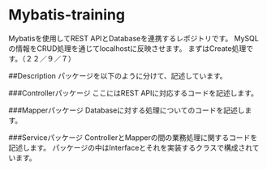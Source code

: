 # Mybatis-training
Mybatisを使用してREST APIとDatabaseを連携するレポジトリです。
MySQLの情報をCRUD処理を通じてlocalhostに反映させます。
まずはCreate処理です。（２２／９／７）

##Description
パッケージを以下のように分けて、記述しています。

###Controllerパッケージ
ここにはREST APIに対応するコードを記述します。

###Mapperパッケージ
Databaseに対する処理についてのコードを記述します。

###Serviceパッケージ
ControllerとMapperの間の業務処理に関するコードを記述します。
パッケージの中はInterfaceとそれを実装するクラスで構成されています。
